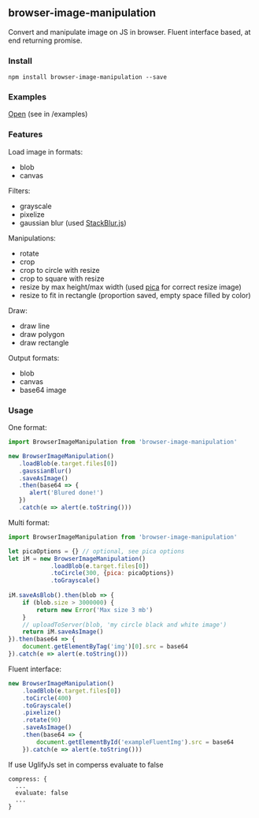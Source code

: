 ## browser-image-manipulation
Convert and manipulate image on JS in browser. Fluent interface based, at end returning promise.

### Install
```
npm install browser-image-manipulation --save
```

### Examples
[Open](https://grinat.github.io/browser-image-manipulation/examples/index.html) (see in /examples)

### Features
Load image in formats:
- blob
- canvas

Filters:
- grayscale
- pixelize
- gaussian blur (used [StackBlur.js](https://github.com/flozz/StackBlur))

Manipulations:
- rotate
- crop
- crop to circle with resize
- crop to square with resize
- resize by max height/max width (used [pica](https://github.com/nodeca/pica) for correct resize image)
- resize to fit in rectangle (proportion saved, empty space filled by color)

Draw:
- draw line
- draw polygon
- draw rectangle

Output formats:
- blob
- canvas
- base64 image

### Usage
One format:
```js
import BrowserImageManipulation from 'browser-image-manipulation'

new BrowserImageManipulation()
   .loadBlob(e.target.files[0])
   .gaussianBlur()
   .saveAsImage()
   .then(base64 => {
      alert('Blured done!')
   })
   .catch(e => alert(e.toString()))
```
Multi format:
```js
import BrowserImageManipulation from 'browser-image-manipulation'

let picaOptions = {} // optional, see pica options
let iM = new BrowserImageManipulation()
            .loadBlob(e.target.files[0])
            .toCircle(300, {pica: picaOptions})
            .toGrayscale()
            
iM.saveAsBlob().then(blob => {
    if (blob.size > 3000000) {
        return new Error('Max size 3 mb')
    }
    // uploadToServer(blob, 'my circle black and white image')
    return iM.saveAsImage()
}).then(base64 => {
    document.getElementByTag('img')[0].src = base64
}).catch(e => alert(e.toString()))
```

Fluent interface:
```js
new BrowserImageManipulation()
    .loadBlob(e.target.files[0])
    .toCircle(400)
    .toGrayscale()
    .pixelize()
    .rotate(90)
    .saveAsImage()
    .then(base64 => {
        document.getElementById('exampleFluentImg').src = base64
    }).catch(e => alert(e.toString()))
```

If use UglifyJs set in comperss evaluate to false
```
compress: {
  ...
  evaluate: false
  ...
}
```
